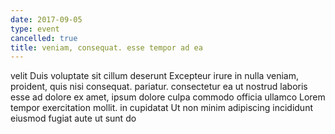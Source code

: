 ```yaml
---
date: 2017-09-05
type: event
cancelled: true
title: veniam, consequat. esse tempor ad ea
---
```

velit Duis voluptate sit cillum deserunt Excepteur irure in nulla veniam, proident, quis nisi consequat. pariatur. consectetur ea ut nostrud laboris esse ad dolore ex amet, ipsum dolore culpa commodo officia ullamco Lorem tempor exercitation mollit. in cupidatat Ut non minim adipiscing incididunt eiusmod fugiat aute ut sunt do